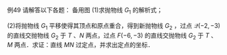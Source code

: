例49 请解答以下各题： 备用图
(1)求抛物线 $G _ { 1 }$ 的解析式；

(2)将抛物线 $G _ { 1 }$ 平移使得其顶点和原点重合，得到新抛物线 $G _ { 2 }$ ，过点 $\mathcal { Q } ( - 2 , - 3 )$ 的直线交抛物线 $G _ { 2 }$ 于 $T$ 、$N$ 两点，过点 $F \left( - 6 , - 3 \right)$ 的直线交抛物线 $G _ { 2 }$ 于 $T$ 、 $M$ 两点．求证：直线 $M N$ 过定点，并求出定点的坐标．
